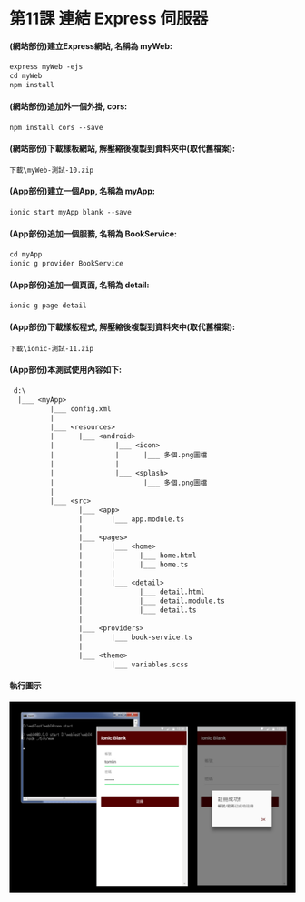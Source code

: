 # 第11課 連結 Express 伺服器


#### (網站部份)建立Express網站, 名稱為 myWeb:
```
express myWeb -ejs
cd myWeb
npm install
```


#### (網站部份)追加外一個外掛, cors:
```
npm install cors --save
```


#### (網站部份)下載樣板網站, 解壓縮後複製到<myWeb>資料夾中(取代舊檔案):
```
下載\myWeb-測試-10.zip
```



#### (App部份)建立一個App, 名稱為 myApp:
```
ionic start myApp blank --save
```


#### (App部份)追加一個服務, 名稱為 BookService:
```
cd myApp
ionic g provider BookService
```


#### (App部份)追加一個頁面, 名稱為 detail:
```
ionic g page detail
```


#### (App部份)下載樣板程式, 解壓縮後複製到<myApp>資料夾中(取代舊檔案):
```
下載\ionic-測試-11.zip
```

#### (App部份)本測試使用內容如下:
```
 d:\
  |___ <myApp> 
          |___ config.xml 
          |
          |___ <resources>     
          |      |___ <android>  
          |               |___ <icon>
          |               |      |___ 多個.png圖檔          
          |               | 
          |               |___ <splash> 
          |                      |___ 多個.png圖檔              
          |               
          |___ <src>
                 |___ <app> 
                 |       |___ app.module.ts
                 |                 
                 |___ <pages>   
                 |       |___ <home> 
                 |       |      |___ home.html 
                 |       |      |___ home.ts   
                 |       | 
                 |       |___ <detail> 
                 |              |___ detail.html 
                 |              |___ detail.module.ts   
                 |              |___ detail.ts                 
                 |
                 |___ <providers>   
                 |       |___ book-service.ts                
                 |
                 |___ <theme>   
                         |___ variables.scss
```


#### 執行圖示
![GitHub Logo](/images/fig11-01.jpg)

